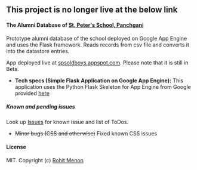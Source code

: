 ## This project is no longer live at the below link ##

#### The Alumni Database of [St. Peter's School, Panchgani](http://st.peterspanchgani.org/) ####

Prototype alumni database of the school deployed on Google App Engine and uses the Flask framework. Reads records from csv file and converts it into the datastore entries. 

App deployed live at [spsoldboys.appspot.com](http://spsoldboys.appspot.com/). Please note that it is still in Beta. 

* **Tech specs (Simple Flask Application on Google App Engine):** 
This application uses the Python Flask Skeleton for App Engine from Google provided [here](https://github.com/GoogleCloudPlatform/appengine-python-flask-skeleton)

##### Known and pending issues #####
Look up [Issues](https://github.com/rohitsm/spsoldboys/issues) for known issue and list of ToDos.

* ~~Minor bugs (CSS and otherwise)~~ Fixed known CSS issues

#### License ####

MIT. Copyright (c) [Rohit Menon](https://www.rohitsm.com)
